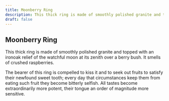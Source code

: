 ```yaml
---
title: Moonberry Ring
description: This thick ring is made of smoothly polished granite and topped with an ironoak relief of the watchful moon at its zenith over a berry bush. It smells of crushed raspberries....
draft: false
---
```


## Moonberry Ring

This thick ring is made of smoothly polished granite and topped with an ironoak relief of the watchful moon at its zenith over a berry bush. It smells of crushed raspberries.

The bearer of this ring is compelled to kiss it and to seek out fruits to satisfy their newfound sweet tooth; every day that circumstances keep them from eating such fruit they become bitterly selfish. All tastes become extraordinarily more potent, their tongue an order of magnitude more sensitive.
